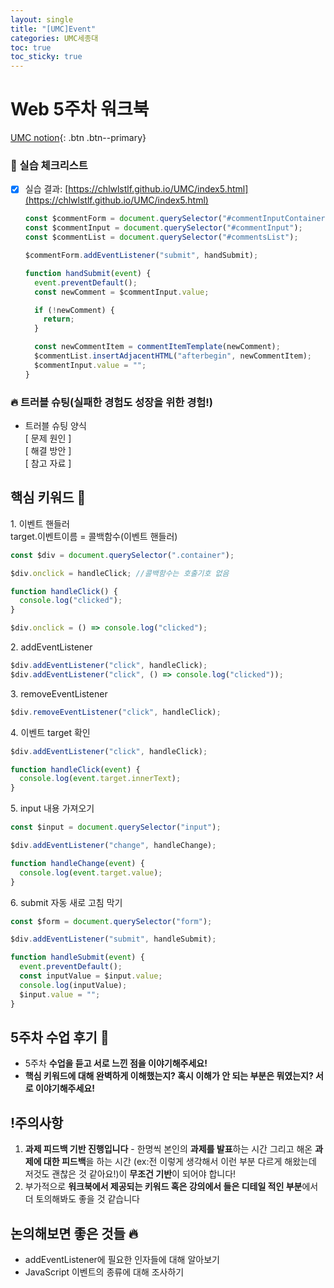 ```yaml
---
layout: single
title: "[UMC]Event"
categories: UMC세종대
toc: true
toc_sticky: true
---
```


# Web 5주차 워크북

[UMC notion](https://lowly-mochi-a51.notion.site/[UMC]in-89620cd2e81e4f458be25e418d9bdec9){: .btn .btn--primary}

### 📝 실습 체크리스트

- [x] 실습 결과: [https://chlwlstlf.github.io/UMC/index5.html](https://chlwlstlf.github.io/UMC/index5.html)

  ```jsx
  const $commentForm = document.querySelector("#commentInputContainer");
  const $commentInput = document.querySelector("#commentInput");
  const $commentList = document.querySelector("#commentsList");

  $commentForm.addEventListener("submit", handSubmit);

  function handSubmit(event) {
    event.preventDefault();
    const newComment = $commentInput.value;

    if (!newComment) {
      return;
    }

    const newCommentItem = commentItemTemplate(newComment);
    $commentList.insertAdjacentHTML("afterbegin", newCommentItem);
    $commentInput.value = "";
  }
  ```

### 🔥 트러블 슈팅(실패한 경험도 성장을 위한 경험!)

- 트러블 슈팅 양식  
  [ 문제 원인 ]  
  [ 해결 방안 ]  
  [ 참고 자료 ]

## 핵심 키워드 🎯

1\. 이벤트 핸들러  
 target.이벤트이름 = 콜백함수(이벤트 핸들러)

```jsx
const $div = document.querySelector(".container");

$div.onclick = handleClick; //콜백함수는 호출기호 없음

function handleClick() {
  console.log("clicked");
}

$div.onclick = () => console.log("clicked");
```

2\. addEventListener

```jsx
$div.addEventListener("click", handleClick);
$div.addEventListener("click", () => console.log("clicked"));
```

3\. removeEventListener

```jsx
$div.removeEventListener("click", handleClick);
```

4\. 이벤트 target 확인

```jsx
$div.addEventListener("click", handleClick);

function handleClick(event) {
  console.log(event.target.innerText);
}
```

5\. input 내용 가져오기

```jsx
const $input = document.querySelector("input");

$div.addEventListener("change", handleChange);

function handleChange(event) {
  console.log(event.target.value);
}
```

6\. submit 자동 새로 고침 막기

```jsx
const $form = document.querySelector("form");

$div.addEventListener("submit", handleSubmit);

function handleSubmit(event) {
  event.preventDefault();
  const inputValue = $input.value;
  console.log(inputValue);
  $input.value = "";
}
```

## 5주차 수업 후기 📢

- 5주차 **수업을 듣고 서로 느낀 점을 이야기해주세요!**
- **핵심 키워드에 대해 완벽하게 이해했는지? 혹시 이해가 안 되는 부분은 뭐였는지?
  서로 이야기해주세요!**

## !주의사항

1. **과제 피드백 기반 진행입니다** - 한명씩 본인의 **과제를 발표**하는 시간 그리고 해온 **과제에 대한 피드백**을 하는 시간 (ex:전 이렇게 생각해서 이런 부분 다르게 해왔는데 저것도 괜찮은 것 같아요!)이 **무조건 기반**이 되어야 합니다!
2. 부가적으로 **워크북에서 제공되는 키워드 혹은 강의에서 들은 디테일 적인 부분**에서 더 토의해봐도 좋을 것 같습니다

## 논의해보면 좋은 것들 🔥

- addEventListener에 필요한 인자들에 대해 알아보기
- JavaScript 이벤트의 종류에 대해 조사하기
